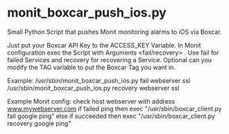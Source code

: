 # monit_boxcar_push_ios.py
Small Python Script that pushes Monit monitoring alarms to iOS via Boxcar.

Just put your Boxcar API Key to the ACCESS_KEY Variable.
In Monit configuration exec the Script with Arguments <fail/recovery> <servername> <service>. Use fail for failed Services and recovery for recovering a Service.
Optional can you modify the TAG variable to put the Boxcar Tag you want in.

Example:
/usr/sbin/monit_boxcar_push_ios.py fail webserver ssl
/usr/sbin/monit_boxcar_push_ios.py recovery webserver ssl

Example Monit config:
check host webserver with address www.mywebserver.com
	if failed ping
		then exec "/usr/sbin/boxcar_client.py fail google ping" 
	else if succeeded
		then exec "/usr/sbin/boxcar_client.py recovery google ping"
